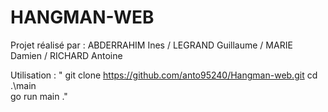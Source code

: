 # HANGMAN-WEB

Projet réalisé par : 
    ABDERRAHIM Ines / LEGRAND Guillaume / MARIE Damien / RICHARD Antoine

Utilisation : 
    "
    git clone https://github.com/anto95240/Hangman-web.git
    cd .\main\
    go run main ."